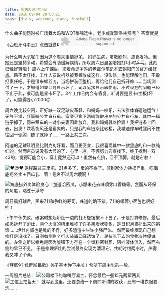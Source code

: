 ```yaml
---
title: 周末大记(吉)😁
date: 2016-09-04 20:03:21
tags: [diary, weekend, piano, football]
---
```

什么曲子能同时被广场舞大妈和WOT集锦选中，老少咸宜雅俗共赏呢？
答案就是《西班牙斗牛士》点击就送⬇️
<embed src="http://www.xiami.com/widget/1267165_1774940498/singlePlayer.swf" type="application/x-shockwave-flash" width="257" height="33" wmode="transparent"></embed>

为什么叫大记呢？因为这个周末事情挺多。
妈妈生病，咳嗽剧烈，周身发冷。但她还是坚持多动，希望会有助缓解病情，所以周六日晨各陪她打1小时乒乓。此刻已经好转啦！
周六上午课后，拎着命途多舛的老戴尔笔记本去朝阳门的[官方维修点](http://www1.ap.dell.com/content/topics/topic.aspx/ap/shared/support/dellcare/cis/zh/cn/beijing)。路不太好找，工作人员说机器被我拆散成这样，没法修。也能理解他们，不敢担责任吧。于是借来螺丝刀，当场拼装回整机，再给他们自己拆开修…… 当场测试了一下，才知道如果只是显示坏了，可以另接显示器使用。不过现在的问题已经不止于此，很可能是显卡坏了。3个工作日内会有答复，听说要是显卡(主板)坏了，可能得要小2000🙃

周六晚比较空闲，正好缺一双足球皮革鞋，和妈妈一咬牙，去法雅体育碰碰运气！天气不错，打算骑公共自行车。家旁只剩下两辆能取出来的公共自行车，其中一辆链子掉了，同来租车的一对小夫妻因此放弃。我和妈妈得以捡漏！我把链条上回去，出发！吹着夜风还是蛮爽的，只是我的车链条比较松，我减速停车时腿闲不住往回一倒腾，链子就掉了…… 一路上共三次。

阿迪的足球鞋明显比耐克的好看，而且更便宜，我很喜爱其中一款黑底的和一款纯红的。然而店员说没有大号的了，心里一凉。不懈努力的查找下，终于找到一双43的，觉得可能会小，穿上竟然还可以！虽然有点挤，但不顶脚。就是它啦！

![❤️😍❤️](https://github.com/veslam/ImagesForBlog/raw/master/res/20160904_01_Weekend.jpg)
返程路过三里屯，21点多了，堵的不得了。骑到家体力耗损严重，吃海底捞外卖＋西瓜🍉。
啊！最爽不过周六晚啊！

![海底捞外卖体验良心！加送哈密瓜，小爆米花去味喷雾口香糖等。然而从环保的角度，略过于浮夸](https://github.com/veslam/ImagesForBlog/raw/master/res/20160904_02_Weekend.jpg)

周日晨打球后，买来711和争鲜的寿司，味道的确不错。711的椰蓉小面包也很好吃！

下午午休失败，破粥时想起炉灶一边的打火旋钮按不下去了，于是打算修修。最后如愿拆开了炉灶，两个火眼的槽里堆积了许多黑炭状物体，是日积月累扑出来的粥饭……炉灶内部也是乱的不行，好多渣渣＋些许小强尸体。
然而最终发现自己想修好是没戏了。目测右侧整个打火装置已经锈蚀了，是被流下去的食物液体侵蚀的。左侧之所以幸免是因为旋钮下方存在一个塑料密封环，阻挡液体流入，然而右侧的早已不见。
于是修理炉灶的尝试最终实现为清理它。共耗时约两小时，热得我又冲了个澡。

《拜厄93:俄罗斯民歌》终于基本弹下来啦！希望下周末能录一段。

一周照片总结：
![公司楼下的咖啡厅易主，怀念最后一餐15元两荤两素](https://github.com/veslam/ImagesForBlog/raw/master/res/20160904_03_Weekend.jpg)
![工位上拍蓝天！](https://github.com/veslam/ImagesForBlog/raw/master/res/20160904_04_Weekend.jpg)
就写到这里，还要总结一下周四听讲的收获，还有一堆衣服要洗……
